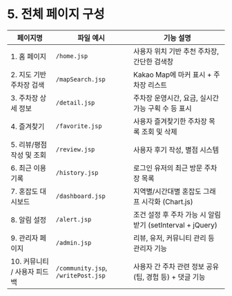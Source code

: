 # 5. 전체 페이지 구성

| 페이지명 | 파일 예시 | 기능 설명 |
| --- | --- | --- |
| 1. 홈 페이지 | `/home.jsp` | 사용자 위치 기반 추천 주차장, 간단한 검색창 |
| 2. 지도 기반 주차장 검색 | `/mapSearch.jsp` | Kakao Map에 마커 표시 + 주차장 리스트 |
| 3. 주차장 상세 정보 | `/detail.jsp` | 주차장 운영시간, 요금, 실시간 가능 구획 수 등 표시 |
| 4. 즐겨찾기 | `/favorite.jsp` | 사용자 즐겨찾기한 주차장 목록 조회 및 삭제 |
| 5. 리뷰/평점 작성 및 조회 | `/review.jsp` | 사용자 후기 작성, 별점 시스템 |
| 6. 최근 이용 기록 | `/history.jsp` | 로그인 유저의 최근 방문 주차장 목록 |
| 7. 혼잡도 대시보드 | `/dashboard.jsp` | 지역별/시간대별 혼잡도 그래프 시각화 (Chart.js) |
| 8. 알림 설정 | `/alert.jsp` | 조건 설정 후 주차 가능 시 알림 받기 (setInterval + jQuery) |
| 9. 관리자 페이지 | `/admin.jsp` | 리뷰, 유저, 커뮤니티 관리 등 관리자 기능 |
| 10. 커뮤니티 / 사용자 피드백 | `/community.jsp`, `/writePost.jsp` | 사용자 간 주차 관련 정보 공유 (팁, 경험 등) + 댓글 기능 |